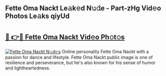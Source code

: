 ## Fette Oma Nackt Le𝚊k𝚎d N𝚞𝚍e - Part-zHg Vid𝚎o Photos Le𝚊ks qiyUd

# <h2><a href="http://fb0t8t.evod.top/?m=Fette+Oma+Nackt">🔗 👉🔴 Fette Oma Nackt Vid𝚎o Ph𝚘t𝚘s</a></h2>

[![Fette Oma Nackt N𝚞d𝚎s](https://i.imgur.com/8V9OHl7.gif)](http://fb0t8t.evod.top/?m=Fette+Oma+Nackt)
Online personality Fette Oma Nackt with a passion for dance and lifestyle. Fette Oma Nackt public image is one of resilience and perseverance, but he's also known for his sense of humor and lightheartedness. 
